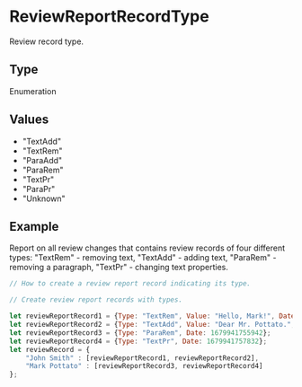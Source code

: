 # ReviewReportRecordType

Review record type.

## Type

Enumeration

## Values

- "TextAdd"
- "TextRem"
- "ParaAdd"
- "ParaRem"
- "TextPr"
- "ParaPr"
- "Unknown"


## Example

Report on all review changes that contains review records of four different types: "TextRem" - removing text, "TextAdd" - adding text, "ParaRem" - removing a paragraph, "TextPr" - changing text properties.

```javascript editor-docx
// How to create a review report record indicating its type.

// Create review report records with types.

let reviewReportRecord1 = {Type: "TextRem", Value: "Hello, Mark!", Date: 1679941734161};
let reviewReportRecord2 = {Type: "TextAdd", Value: "Dear Mr. Pottato.", Date: 1679941736189};
let reviewReportRecord3 = {Type: "ParaRem", Date: 1679941755942};
let reviewReportRecord4 = {Type: "TextPr", Date: 1679941757832};
let reviewRecord = {
	"John Smith" : [reviewReportRecord1, reviewReportRecord2],
	"Mark Pottato" : [reviewReportRecord3, reviewReportRecord4]
};
```
